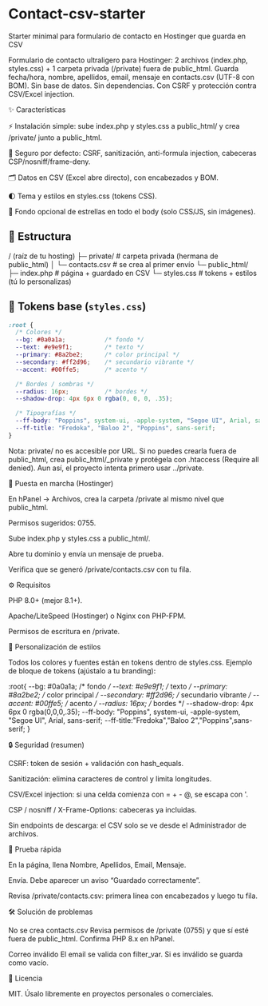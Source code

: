 # Contact-csv-starter
Starter minimal para formulario de contacto en Hostinger que guarda en CSV

Formulario de contacto ultraligero para Hostinger:
2 archivos (index.php, styles.css) + 1 carpeta privada (/private) fuera de public_html.
Guarda fecha/hora, nombre, apellidos, email, mensaje en contacts.csv (UTF-8 con BOM).
Sin base de datos. Sin dependencias. Con CSRF y protección contra CSV/Excel injection.

✨ Características

⚡️ Instalación simple: sube index.php y styles.css a public_html/ y crea /private/ junto a public_html.

🔐 Seguro por defecto: CSRF, sanitización, anti-formula injection, cabeceras CSP/nosniff/frame-deny.

🗂️ Datos en CSV (Excel abre directo), con encabezados y BOM.

🌓 Tema y estilos en styles.css (tokens CSS).

🌌 Fondo opcional de estrellas en todo el body (solo CSS/JS, sin imágenes).

## 📁 Estructura
/ (raíz de tu hosting)
├─ private/                      # carpeta privada (hermana de public_html)
│  └─ contacts.csv               # se crea al primer envío
└─ public_html/
   ├─ index.php                  # página + guardado en CSV
   └─ styles.css                 # tokens + estilos (tú lo personalizas)


## 🎨 Tokens base (`styles.css`)

```css
:root {
  /* Colores */
  --bg: #0a0a1a;           /* fondo */
  --text: #e9e9f1;         /* texto */
  --primary: #8a2be2;      /* color principal */
  --secondary: #ff2d96;    /* secundario vibrante */
  --accent: #00ffe5;       /* acento */

  /* Bordes / sombras */
  --radius: 16px;          /* bordes */
  --shadow-drop: 4px 6px 0 rgba(0, 0, 0, .35);

  /* Tipografías */
  --ff-body: "Poppins", system-ui, -apple-system, "Segoe UI", Arial, sans-serif;
  --ff-title: "Fredoka", "Baloo 2", "Poppins", sans-serif;
}
```

Nota: private/ no es accesible por URL. Si no puedes crearla fuera de public_html, crea public_html/_private y protégela con .htaccess (Require all denied). Aun así, el proyecto intenta primero usar ../private.

🚀 Puesta en marcha (Hostinger)

En hPanel → Archivos, crea la carpeta /private al mismo nivel que public_html.

Permisos sugeridos: 0755.

Sube index.php y styles.css a public_html/.

Abre tu dominio y envía un mensaje de prueba.

Verifica que se generó /private/contacts.csv con tu fila.

⚙️ Requisitos

PHP 8.0+ (mejor 8.1+).

Apache/LiteSpeed (Hostinger) o Nginx con PHP-FPM.

Permisos de escritura en /private.

🎨 Personalización de estilos

Todos los colores y fuentes están en tokens dentro de styles.css.
Ejemplo de bloque de tokens (ajústalo a tu branding):

:root{
  --bg: #0a0a1a;           /* fondo */
  --text: #e9e9f1;         /* texto */
  --primary: #8a2be2;      /* color principal */
  --secondary: #ff2d96;    /* secundario vibrante */
  --accent: #00ffe5;       /* acento */
  --radius: 16px;          /* bordes */
  --shadow-drop: 4px 6px 0 rgba(0,0,0,.35);
  --ff-body: "Poppins", system-ui, -apple-system, "Segoe UI", Arial, sans-serif;
  --ff-title:"Fredoka","Baloo 2","Poppins",sans-serif;
}


🔒 Seguridad (resumen)

CSRF: token de sesión + validación con hash_equals.

Sanitización: elimina caracteres de control y limita longitudes.

CSV/Excel injection: si una celda comienza con = + - @, se escapa con '.

CSP / nosniff / X-Frame-Options: cabeceras ya incluidas.

Sin endpoints de descarga: el CSV solo se ve desde el Administrador de archivos.

🧪 Prueba rápida

En la página, llena Nombre, Apellidos, Email, Mensaje.

Envía. Debe aparecer un aviso “Guardado correctamente”.

Revisa /private/contacts.csv: primera línea con encabezados y luego tu fila.

🛠️ Solución de problemas

No se crea contacts.csv
Revisa permisos de /private (0755) y que sí esté fuera de public_html.
Confirma PHP 8.x en hPanel.

Correo inválido
El email se valida con filter_var. Si es inválido se guarda como vacío.

🧾 Licencia

MIT. Úsalo libremente en proyectos personales o comerciales.
